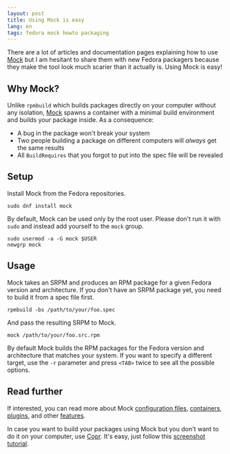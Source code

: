 ```yaml
---
layout: post
title: Using Mock is easy
lang: en
tags: fedora mock howto packaging
---
```


There are a lot of articles and documentation pages explaining how to
use [Mock][mock] but I am hesitant to share them with new Fedora
packagers because they make the tool look much scarier than it
actually is. Using Mock is easy!


## Why Mock?

Unlike `rpmbuild` which builds packages directly on your computer
without any isolation, [Mock][mock] spawns a container with a minimal
build environment and builds your package inside. As a consequence:

- A bug in the package won't break your system
- Two people building a package on different computers will _always_
  get the same results
- All `BuildRequires` that you forgot to put into the spec file will
  be revealed


## Setup

Install Mock from the Fedora repositories.

```
sudo dnf install mock
```

By default, Mock can be used only by the root user. Please don't run
it with `sudo` and instead add yourself to the `mock` group.

```
sudo usermod -a -G mock $USER
newgrp mock
```

## Usage

Mock takes an SRPM and produces an RPM package for a given Fedora
version and architecture. If you don't have an SRPM package yet, you
need to build it from a spec file first.

```
rpmbuild -bs /path/to/your/foo.spec
```

And pass the resulting SRPM to Mock.

```
mock /path/to/your/foo.src.rpm
```

By default Mock builds the RPM packages for the Fedora version and
architecture that matches your system. If you want to specify a
different target, use the `-r` parameter and press `<TAB>` twice to see
all the possible options.


## Read further

If interested, you can read more about Mock
[configuration files][mock-config-files],
[containers][mock-containers],
[plugins][mock-plugins],
and other [features][mock-features].

In case you want to build your packages using Mock but you don't want
to do it on your computer, use [Copr][copr]. It's easy, just
follow this [screenshot tutorial][copr-screenshot-tutorial].


[mock]: https://github.com/rpm-software-management/mock/
[mock-config-files]: https://rpm-software-management.github.io/mock/configuration
[mock-containers]: https://rpm-software-management.github.io/mock/#mock-inside-podman-fedora-toolbox-or-docker-container
[mock-plugins]: https://rpm-software-management.github.io/mock/#plugins
[mock-features]: https://rpm-software-management.github.io/mock/#features
[copr]: https://copr.fedorainfracloud.org/
[copr-screenshot-tutorial]: https://docs.pagure.org/copr.copr/screenshots_tutorial.html
